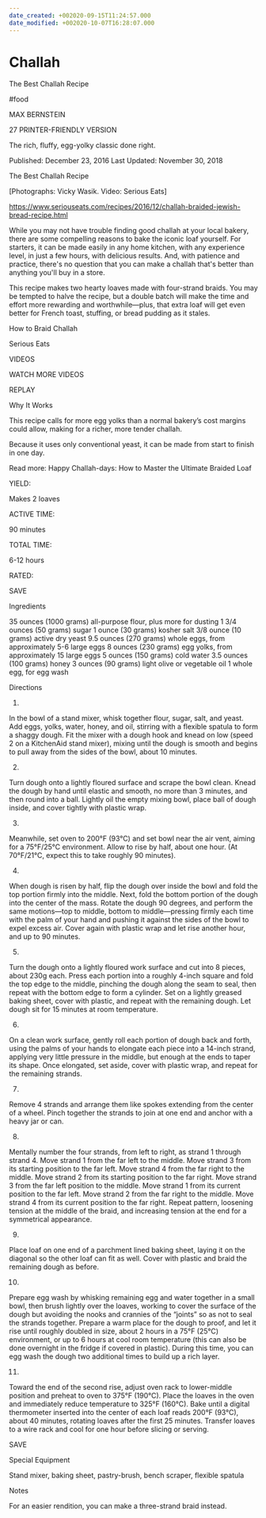 ```yaml
---
date_created: +002020-09-15T11:24:57.000
date_modified: +002020-10-07T16:28:07.000
---
```


# Challah

The Best Challah Recipe

#food

MAX BERNSTEIN

27 PRINTER-FRIENDLY VERSION

The rich, fluffy, egg-yolky classic done right.

Published: December 23, 2016 Last Updated: November 30, 2018

The Best Challah Recipe

[Photographs: Vicky Wasik. Video: Serious Eats]

https://www.seriouseats.com/recipes/2016/12/challah-braided-jewish-bread-recipe.html

While you may not have trouble finding good challah at your local bakery, there are some compelling reasons to bake the iconic loaf yourself. For starters, it can be made easily in any home kitchen, with any experience level, in just a few hours, with delicious results. And, with patience and practice, there's no question that you can make a challah that's better than anything you'll buy in a store.

This recipe makes two hearty loaves made with four-strand braids. You may be tempted to halve the recipe, but a double batch will make the time and effort more rewarding and worthwhile—plus, that extra loaf will get even better for French toast, stuffing, or bread pudding as it stales.

How to Braid Challah

Serious Eats

VIDEOS

   

WATCH MORE VIDEOS

REPLAY

Why It Works

This recipe calls for more egg yolks than a normal bakery’s cost margins could allow, making for a richer, more tender challah.

Because it uses only conventional yeast, it can be made from start to finish in one day.

Read more: Happy Challah-days: How to Master the Ultimate Braided Loaf

YIELD:

Makes 2 loaves

ACTIVE TIME:

90 minutes

TOTAL TIME:

6-12 hours

RATED:

    
 SAVE

Ingredients

35 ounces (1000 grams) all-purpose flour, plus more for dusting
1 3/4 ounces (50 grams) sugar
1 ounce (30 grams) kosher salt
3/8 ounce (10 grams) active dry yeast
9.5 ounces (270 grams) whole eggs, from approximately 5-6 large eggs
8 ounces (230 grams) egg yolks, from approximately 15 large eggs
5 ounces (150 grams) cold water
3.5 ounces (100 grams) honey
3 ounces (90 grams) light olive or vegetable oil
1 whole egg, for egg wash

Directions

1.

In the bowl of a stand mixer, whisk together flour, sugar, salt, and yeast. Add eggs, yolks, water, honey, and oil, stirring with a flexible spatula to form a shaggy dough. Fit the mixer with a dough hook and knead on low (speed 2 on a KitchenAid stand mixer), mixing until the dough is smooth and begins to pull away from the sides of the bowl, about 10 minutes.

2.

Turn dough onto a lightly floured surface and scrape the bowl clean. Knead the dough by hand until elastic and smooth, no more than 3 minutes, and then round into a ball. Lightly oil the empty mixing bowl, place ball of dough inside, and cover tightly with plastic wrap.

3.

Meanwhile, set oven to 200°F (93°C) and set bowl near the air vent, aiming for a 75°F/25°C environment. Allow to rise by half, about one hour. (At 70°F/21°C, expect this to take roughly 90 minutes).

4.

When dough is risen by half, flip the dough over inside the bowl and fold the top portion firmly into the middle. Next, fold the bottom portion of the dough into the center of the mass. Rotate the dough 90 degrees, and perform the same motions—top to middle, bottom to middle—pressing firmly each time with the palm of your hand and pushing it against the sides of the bowl to expel excess air. Cover again with plastic wrap and let rise another hour, and up to 90 minutes.

5.

Turn the dough onto a lightly floured work surface and cut into 8 pieces, about 230g each. Press each portion into a roughly 4-inch square and fold the top edge to the middle, pinching the dough along the seam to seal, then repeat with the bottom edge to form a cylinder. Set on a lightly greased baking sheet, cover with plastic, and repeat with the remaining dough. Let dough sit for 15 minutes at room temperature.

6.

On a clean work surface, gently roll each portion of dough back and forth, using the palms of your hands to elongate each piece into a 14-inch strand, applying very little pressure in the middle, but enough at the ends to taper its shape. Once elongated, set aside, cover with plastic wrap, and repeat for the remaining strands.

7.

Remove 4 strands and arrange them like spokes extending from the center of a wheel. Pinch together the strands to join at one end and anchor with a heavy jar or can.

8.

Mentally number the four strands, from left to right, as strand 1 through strand 4. Move strand 1 from the far left to the middle. Move strand 3 from its starting position to the far left. Move strand 4 from the far right to the middle. Move strand 2 from its starting position to the far right. Move strand 3 from the far left position to the middle. Move strand 1 from its current position to the far left. Move strand 2 from the far right to the middle. Move strand 4 from its current position to the far right. Repeat pattern, loosening tension at the middle of the braid, and increasing tension at the end for a symmetrical appearance.

9.

Place loaf on one end of a parchment lined baking sheet, laying it on the diagonal so the other loaf can fit as well. Cover with plastic and braid the remaining dough as before.

10.

Prepare egg wash by whisking remaining egg and water together in a small bowl, then brush lightly over the loaves, working to cover the surface of the dough but avoiding the nooks and crannies of the “joints” so as not to seal the strands together. Prepare a warm place for the dough to proof, and let it rise until roughly doubled in size, about 2 hours in a 75°F (25°C) environment, or up to 6 hours at cool room temperature (this can also be done overnight in the fridge if covered in plastic). During this time, you can egg wash the dough two additional times to build up a rich layer.

11.

Toward the end of the second rise, adjust oven rack to lower-middle position and preheat to oven to 375°F (190°C). Place the loaves in the oven and immediately reduce temperature to 325°F (160°C). Bake until a digital thermometer inserted into the center of each loaf reads 200°F (93°C), about 40 minutes, rotating loaves after the first 25 minutes. Transfer loaves to a wire rack and cool for one hour before slicing or serving.

 SAVE

Special Equipment

Stand mixer, baking sheet, pastry-brush, bench scraper, flexible spatula

Notes

For an easier rendition, you can make a three-strand braid instead.
